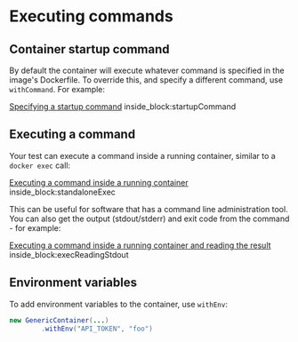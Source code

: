 # Executing commands

## Container startup command

By default the container will execute whatever command is specified in the image's Dockerfile. To override this, and specify a different command, use `withCommand`. For example:

<!--codeinclude-->
[Specifying a startup command](../examples/junit4/generic/src/test/java/generic/CommandsTest.java) inside_block:startupCommand
<!--/codeinclude-->

## Executing a command

Your test can execute a command inside a running container, similar to a `docker exec` call:

<!--codeinclude-->
[Executing a command inside a running container](../examples/junit4/generic/src/test/java/generic/ExecTest.java) inside_block:standaloneExec
<!--/codeinclude-->

This can be useful for software that has a command line administration tool. You can also get the output (stdout/stderr) and exit code from the command - for example:

<!--codeinclude-->
[Executing a command inside a running container and reading the result](../examples/junit4/generic/src/test/java/generic/ExecTest.java) inside_block:execReadingStdout
<!--/codeinclude-->

## Environment variables

To add environment variables to the container, use `withEnv`:
```java
new GenericContainer(...)
		.withEnv("API_TOKEN", "foo")
```
